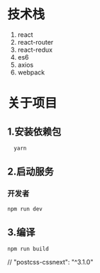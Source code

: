 <!--
 * @Author: your name
 * @Date: 2020-03-03 11:16:46
 * @LastEditTime: 2020-12-22 13:26:25
 * @LastEditors: Please set LastEditors
 * @Description: In User Settings Edit
 * @FilePath: \yuanzhou-salesH5\README.md
 -->
# 技术栈
 1. react
 2. react-router
 3. react-redux
 4. es6
 5. axios
 6. webpack
# 关于项目 
## 1.安装依赖包
```
  yarn
```
## 2.启动服务
### 开发者
```
npm run dev 
```
## 3.编译
```
npm run build 
```


 
//  "postcss-cssnext": "^3.1.0"
